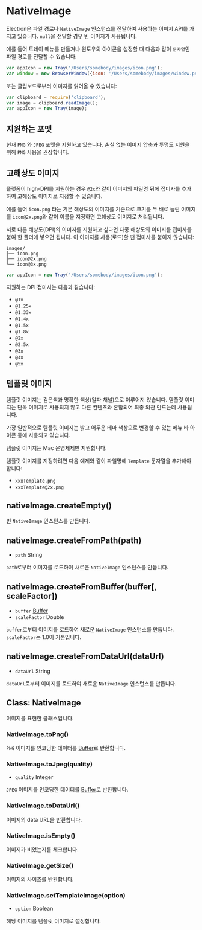 ﻿# NativeImage

Electron은 파일 경로나 `NativeImage` 인스턴스를 전달하여 사용하는 이미지 API를 가지고 있습니다. `null`을 전달할 경우 빈 이미지가 사용됩니다.

예를 들어 트레이 메뉴를 만들거나 윈도우의 아이콘을 설정할 때 다음과 같이 `문자열`인 파일 경로를 전달할 수 있습니다:

```javascript
var appIcon = new Tray('/Users/somebody/images/icon.png');
var window = new BrowserWindow({icon: '/Users/somebody/images/window.png'});
```

또는 클립보드로부터 이미지를 읽어올 수 있습니다:

```javascript
var clipboard = require('clipboard');
var image = clipboard.readImage();
var appIcon = new Tray(image);
```

## 지원하는 포맷

현재 `PNG` 와 `JPEG` 포맷을 지원하고 있습니다. 손실 없는 이미지 압축과 투명도 지원을 위해 `PNG` 사용을 권장합니다.

## 고해상도 이미지

플랫폼이 high-DPI를 지원하는 경우 `@2x`와 같이 이미지의 파일명 뒤에 접미사를 추가하여 고해상도 이미지로 지정할 수 있습니다.

예를 들어 `icon.png` 라는 기본 해상도의 이미지를 기준으로 크기를 두 배로 늘린 이미지를 `icon@2x.png`와 같이 이름을 지정하면 고해상도 이미지로 처리됩니다.

서로 다른 해상도(DPI)의 이미지를 지원하고 싶다면 다중 해상도의 이미지를 접미사를 붙여 한 폴더에 넣으면 됩니다. 이 이미지를 사용(로드)할 땐 접미사를 붙이지 않습니다:

```text
images/
├── icon.png
├── icon@2x.png
└── icon@3x.png
```


```javascript
var appIcon = new Tray('/Users/somebody/images/icon.png');
```

지원하는 DPI 접미사는 다음과 같습니다:

* `@1x`
* `@1.25x`
* `@1.33x`
* `@1.4x`
* `@1.5x`
* `@1.8x`
* `@2x`
* `@2.5x`
* `@3x`
* `@4x`
* `@5x`

## 템플릿 이미지

템플릿 이미지는 검은색과 명확한 색상(알파 채널)으로 이루어져 있습니다.
템플릿 이미지는 단독 이미지로 사용되지 않고 다른 컨텐츠와 혼합되어 최종 외관 만드는데 사용됩니다.

가장 일반적으로 템플릿 이미지는 밝고 어두운 테마 색상으로 변경할 수 있는 메뉴 바 아이콘 등에 사용되고 있습니다.

템플릿 이미지는 Mac 운영체제만 지원합니다.

템플릿 이미지를 지정하려면 다음 예제와 같이 파일명에 `Template` 문자열을 추가해야 합니다:

* `xxxTemplate.png`
* `xxxTemplate@2x.png`

## nativeImage.createEmpty()

빈 `NativeImage` 인스턴스를 만듭니다.

## nativeImage.createFromPath(path)

* `path` String

`path`로부터 이미지를 로드하여 새로운 `NativeImage` 인스턴스를 만듭니다.

## nativeImage.createFromBuffer(buffer[, scaleFactor])

* `buffer` [Buffer][buffer]
* `scaleFactor` Double

`buffer`로부터 이미지를 로드하여 새로운 `NativeImage` 인스턴스를 만듭니다. `scaleFactor`는 1.0이 기본입니다.

## nativeImage.createFromDataUrl(dataUrl)

* `dataUrl` String

`dataUrl`로부터 이미지를 로드하여 새로운 `NativeImage` 인스턴스를 만듭니다.

## Class: NativeImage

이미지를 표현한 클래스입니다.

### NativeImage.toPng()

`PNG` 이미지를 인코딩한 데이터를 [Buffer][buffer]로 반환합니다.

### NativeImage.toJpeg(quality)

* `quality` Integer

`JPEG` 이미지를 인코딩한 데이터를 [Buffer][buffer]로 반환합니다.

### NativeImage.toDataUrl()

이미지의 data URL을 반환합니다.

### NativeImage.isEmpty()

이미지가 비었는지를 체크합니다.

### NativeImage.getSize()

이미지의 사이즈를 반환합니다.

### NativeImage.setTemplateImage(option)

* `option` Boolean

해당 이미지를 템플릿 이미지로 설정합니다.

[buffer]: https://iojs.org/api/buffer.html#buffer_class_buffer
